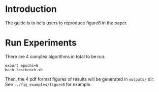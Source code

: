 # Introduction

The guide is to help users to reproduce figure8 in the paper.

# Run Experiments

There are 4 complex algorithms in total to be run.

```shell
export epochs=6
bash testbench.sh
```

Then, the 4 pdf format figures of results will be generated in `outputs/` dir. See `../fig_examples/figure8` for example.
